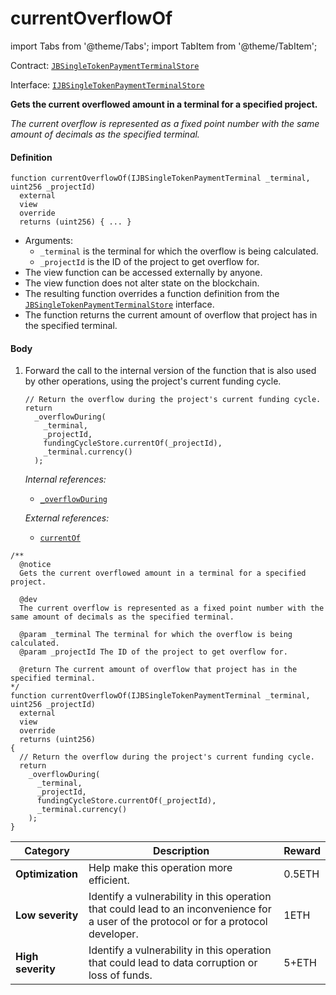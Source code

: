 # currentOverflowOf

import Tabs from '@theme/Tabs';
import TabItem from '@theme/TabItem';

Contract: [`JBSingleTokenPaymentTerminalStore`](/api/contracts/jbsingletokenpaymentterminalstore/README.md)​‌

Interface: [`IJBSingleTokenPaymentTerminalStore`](/api/interfaces/ijbsingletokenpaymentterminalstore.md)

<Tabs>
<TabItem value="Step by step" label="Step by step">

**Gets the current overflowed amount in a terminal for a specified project.**

_The current overflow is represented as a fixed point number with the same amount of decimals as the specified terminal._

#### Definition

```
function currentOverflowOf(IJBSingleTokenPaymentTerminal _terminal, uint256 _projectId)
  external
  view
  override
  returns (uint256) { ... }
```

* Arguments:
  * `_terminal` is the terminal for which the overflow is being calculated.
  * `_projectId` is the ID of the project to get overflow for.
* The view function can be accessed externally by anyone.
* The view function does not alter state on the blockchain.
* The resulting function overrides a function definition from the [`JBSingleTokenPaymentTerminalStore`](/api/interfaces/ijbsingletokenpaymentterminalstore.md) interface.
* The function returns the current amount of overflow that project has in the specified terminal.

#### Body

1.  Forward the call to the internal version of the function that is also used by other operations, using the project's current funding cycle.

    ```
    // Return the overflow during the project's current funding cycle.
    return
      _overflowDuring(
        _terminal,
        _projectId,
        fundingCycleStore.currentOf(_projectId),
        _terminal.currency()
      );
    ```

    _Internal references:_

    * [`_overflowDuring`](/api/contracts/jbsingletokenpaymentterminalstore/read/-_overflowduring.md)

    _External references:_

    * [`currentOf`](/api/contracts/jbfundingcyclestore/read/currentof.md)

</TabItem>

<TabItem value="Code" label="Code">

```
/**
  @notice
  Gets the current overflowed amount in a terminal for a specified project.

  @dev
  The current overflow is represented as a fixed point number with the same amount of decimals as the specified terminal.

  @param _terminal The terminal for which the overflow is being calculated.
  @param _projectId The ID of the project to get overflow for.

  @return The current amount of overflow that project has in the specified terminal.
*/
function currentOverflowOf(IJBSingleTokenPaymentTerminal _terminal, uint256 _projectId)
  external
  view
  override
  returns (uint256)
{
  // Return the overflow during the project's current funding cycle.
  return
    _overflowDuring(
      _terminal,
      _projectId,
      fundingCycleStore.currentOf(_projectId),
      _terminal.currency()
    );
}
```

</TabItem>

<TabItem value="Bug bounty" label="Bug bounty">

| Category          | Description                                                                                                                            | Reward |
| ----------------- | -------------------------------------------------------------------------------------------------------------------------------------- | ------ |
| **Optimization**  | Help make this operation more efficient.                                                                                               | 0.5ETH |
| **Low severity**  | Identify a vulnerability in this operation that could lead to an inconvenience for a user of the protocol or for a protocol developer. | 1ETH   |
| **High severity** | Identify a vulnerability in this operation that could lead to data corruption or loss of funds.                                        | 5+ETH  |

</TabItem>
</Tabs>
